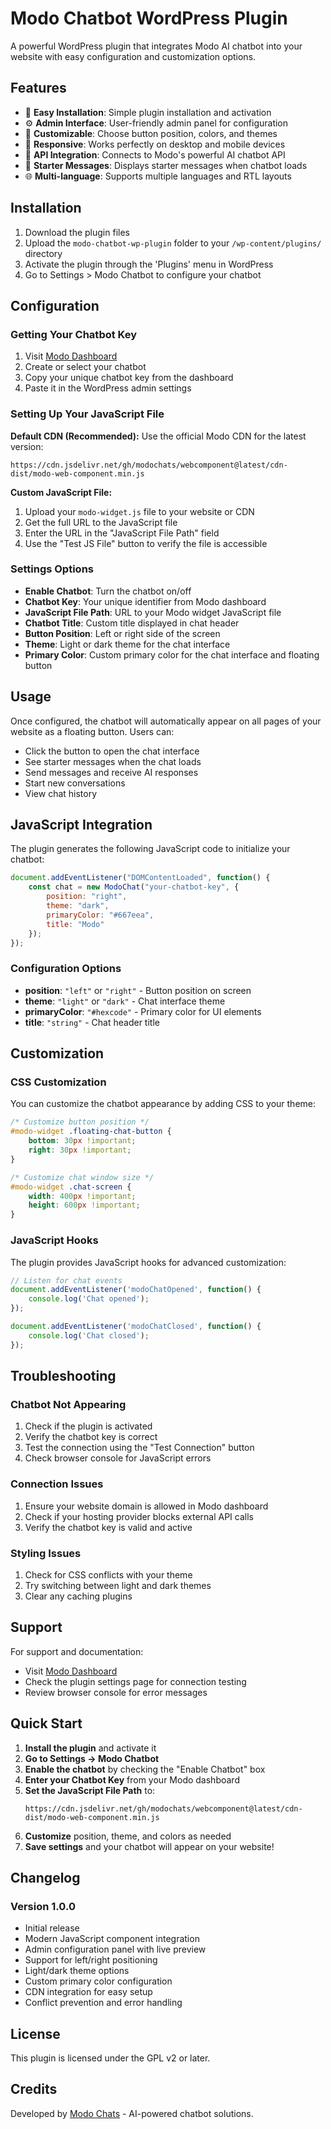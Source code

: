 # Modo Chatbot WordPress Plugin

A powerful WordPress plugin that integrates Modo AI chatbot into your website with easy configuration and customization options.

## Features

- 🚀 **Easy Installation**: Simple plugin installation and activation
- ⚙️ **Admin Interface**: User-friendly admin panel for configuration
- 🎨 **Customizable**: Choose button position, colors, and themes
- 📱 **Responsive**: Works perfectly on desktop and mobile devices
- 🔗 **API Integration**: Connects to Modo's powerful AI chatbot API
- 💬 **Starter Messages**: Displays starter messages when chatbot loads
- 🌐 **Multi-language**: Supports multiple languages and RTL layouts

## Installation

1. Download the plugin files
2. Upload the `modo-chatbot-wp-plugin` folder to your `/wp-content/plugins/` directory
3. Activate the plugin through the 'Plugins' menu in WordPress
4. Go to Settings > Modo Chatbot to configure your chatbot

## Configuration

### Getting Your Chatbot Key

1. Visit [Modo Dashboard](https://modochats.com)
2. Create or select your chatbot
3. Copy your unique chatbot key from the dashboard
4. Paste it in the WordPress admin settings

### Setting Up Your JavaScript File

**Default CDN (Recommended):**
Use the official Modo CDN for the latest version:
```
https://cdn.jsdelivr.net/gh/modochats/webcomponent@latest/cdn-dist/modo-web-component.min.js
```

**Custom JavaScript File:**
1. Upload your `modo-widget.js` file to your website or CDN
2. Get the full URL to the JavaScript file
3. Enter the URL in the "JavaScript File Path" field
4. Use the "Test JS File" button to verify the file is accessible

### Settings Options

- **Enable Chatbot**: Turn the chatbot on/off
- **Chatbot Key**: Your unique identifier from Modo dashboard
- **JavaScript File Path**: URL to your Modo widget JavaScript file
- **Chatbot Title**: Custom title displayed in chat header
- **Button Position**: Left or right side of the screen
- **Theme**: Light or dark theme for the chat interface
- **Primary Color**: Custom primary color for the chat interface and floating button

## Usage

Once configured, the chatbot will automatically appear on all pages of your website as a floating button. Users can:

- Click the button to open the chat interface
- See starter messages when the chat loads
- Send messages and receive AI responses
- Start new conversations
- View chat history

## JavaScript Integration

The plugin generates the following JavaScript code to initialize your chatbot:

```javascript
document.addEventListener("DOMContentLoaded", function() {
    const chat = new ModoChat("your-chatbot-key", {
        position: "right",
        theme: "dark",
        primaryColor: "#667eea",
        title: "Modo"
    });
});
```

### Configuration Options

- **position**: `"left"` or `"right"` - Button position on screen
- **theme**: `"light"` or `"dark"` - Chat interface theme
- **primaryColor**: `"#hexcode"` - Primary color for UI elements
- **title**: `"string"` - Chat header title

## Customization

### CSS Customization

You can customize the chatbot appearance by adding CSS to your theme:

```css
/* Customize button position */
#modo-widget .floating-chat-button {
    bottom: 30px !important;
    right: 30px !important;
}

/* Customize chat window size */
#modo-widget .chat-screen {
    width: 400px !important;
    height: 600px !important;
}
```

### JavaScript Hooks

The plugin provides JavaScript hooks for advanced customization:

```javascript
// Listen for chat events
document.addEventListener('modoChatOpened', function() {
    console.log('Chat opened');
});

document.addEventListener('modoChatClosed', function() {
    console.log('Chat closed');
});
```

## Troubleshooting

### Chatbot Not Appearing

1. Check if the plugin is activated
2. Verify the chatbot key is correct
3. Test the connection using the "Test Connection" button
4. Check browser console for JavaScript errors

### Connection Issues

1. Ensure your website domain is allowed in Modo dashboard
2. Check if your hosting provider blocks external API calls
3. Verify the chatbot key is valid and active

### Styling Issues

1. Check for CSS conflicts with your theme
2. Try switching between light and dark themes
3. Clear any caching plugins

## Support

For support and documentation:

- Visit [Modo Dashboard](https://modochats.com)
- Check the plugin settings page for connection testing
- Review browser console for error messages

## Quick Start

1. **Install the plugin** and activate it
2. **Go to Settings → Modo Chatbot**
3. **Enable the chatbot** by checking the "Enable Chatbot" box
4. **Enter your Chatbot Key** from your Modo dashboard
5. **Set the JavaScript File Path** to:
   ```
   https://cdn.jsdelivr.net/gh/modochats/webcomponent@latest/cdn-dist/modo-web-component.min.js
   ```
6. **Customize** position, theme, and colors as needed
7. **Save settings** and your chatbot will appear on your website!

## Changelog

### Version 1.0.0
- Initial release
- Modern JavaScript component integration
- Admin configuration panel with live preview
- Support for left/right positioning
- Light/dark theme options
- Custom primary color configuration
- CDN integration for easy setup
- Conflict prevention and error handling

## License

This plugin is licensed under the GPL v2 or later.

## Credits

Developed by [Modo Chats](https://modochats.com) - AI-powered chatbot solutions.
